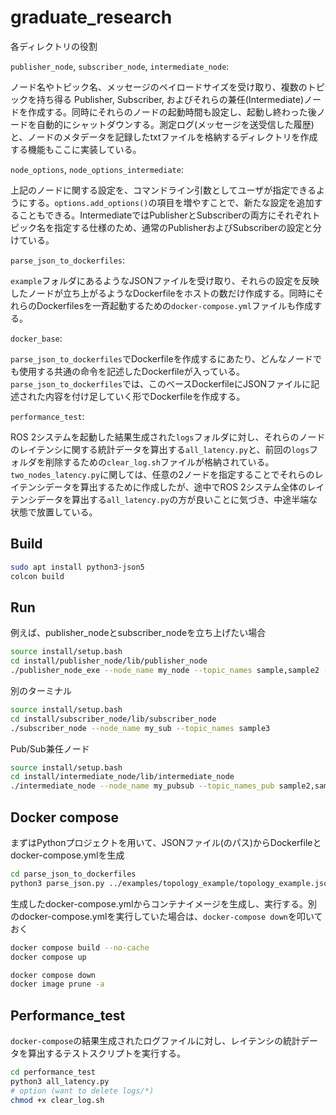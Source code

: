 # graduate_research

各ディレクトリの役割

`publisher_node`, `subscriber_node`, `intermediate_node`:

ノード名やトピック名、メッセージのペイロードサイズを受け取り、複数のトピックを持ち得る Publisher, Subscriber, およびそれらの兼任(Intermediate)ノードを作成する。同時にそれらのノードの起動時間も設定し、起動し終わった後ノードを自動的にシャットダウンする。測定ログ(メッセージを送受信した履歴)と、ノードのメタデータを記録したtxtファイルを格納するディレクトリを作成する機能もここに実装している。

`node_options`, `node_options_intermediate`:

上記のノードに関する設定を、コマンドライン引数としてユーザが指定できるようにする。`options.add_options()`の項目を増やすことで、新たな設定を追加することもできる。IntermediateではPublisherとSubscriberの両方にそれぞれトピック名を指定する仕様のため、通常のPublisherおよびSubscriberの設定と分けている。

`parse_json_to_dockerfiles`:

`example`フォルダにあるようなJSONファイルを受け取り、それらの設定を反映したノードが立ち上がるようなDockerfileをホストの数だけ作成する。同時にそれらのDockerfilesを一斉起動するための`docker-compose.yml`ファイルも作成する。

`docker_base`:

`parse_json_to_dockerfiles`でDockerfileを作成するにあたり、どんなノードでも使用する共通の命令を記述したDockerfileが入っている。`parse_json_to_dockerfiles`では、このベースDockerfileにJSONファイルに記述された内容を付け足していく形でDockerfileを作成する。

`performance_test`:

ROS 2システムを起動した結果生成された`logs`フォルダに対し、それらのノードのレイテンシに関する統計データを算出する`all_latency.py`と、前回の`logs`フォルダを削除するための`clear_log.sh`ファイルが格納されている。`two_nodes_latency.py`に関しては、任意の2ノードを指定することでそれらのレイテンシデータを算出するために作成したが、途中でROS 2システム全体のレイテンシデータを算出する`all_latency.py`の方が良いことに気づき、中途半端な状態で放置している。

## Build
```bash
sudo apt install python3-json5
colcon build
```

## Run
例えば、publisher_nodeとsubscriber_nodeを立ち上げたい場合
``` bash
source install/setup.bash
cd install/publisher_node/lib/publisher_node
./publisher_node_exe --node_name my_node --topic_names sample,sample2 -s 8,16  -p 1000,500
```
別のターミナル
``` bash
source install/setup.bash
cd install/subscriber_node/lib/subscriber_node
./subscriber_node --node_name my_sub --topic_names sample3
```
Pub/Sub兼任ノード
``` bash
source install/setup.bash
cd install/intermediate_node/lib/intermediate_node
./intermediate_node --node_name my_pubsub --topic_names_pub sample2,sample3 --topic_names_sub sample,sample2 -s 8,16 -p 500,1000
```

## Docker compose
まずはPythonプロジェクトを用いて、JSONファイル(のパス)からDockerfileとdocker-compose.ymlを生成
```bash
cd parse_json_to_dockerfiles
python3 parse_json.py ../examples/topology_example/topology_example.json 
```
生成したdocker-compose.ymlからコンテナイメージを生成し、実行する。別のdocker-compose.ymlを実行していた場合は、`docker-compose down`を叩いておく
```bash
docker compose build --no-cache
docker compose up
```

```bash
docker compose down
docker image prune -a
```
## Performance_test
`docker-compose`の結果生成されたログファイルに対し、レイテンシの統計データを算出するテストスクリプトを実行する。
```bash
cd performance_test
python3 all_latency.py
# option (want to delete logs/*)
chmod +x clear_log.sh
```
